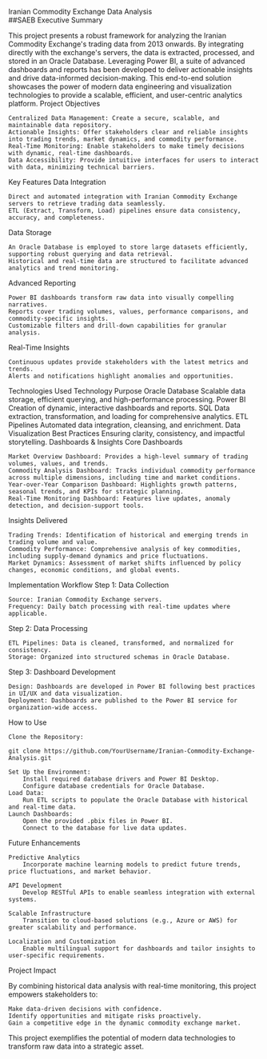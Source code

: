 Iranian Commodity Exchange Data Analysis  
##SAEB
Executive Summary

This project presents a robust framework for analyzing the Iranian Commodity Exchange's trading data from 2013 onwards. By integrating directly with the exchange's servers, the data is extracted, processed, and stored in an Oracle Database. Leveraging Power BI, a suite of advanced dashboards and reports has been developed to deliver actionable insights and drive data-informed decision-making. This end-to-end solution showcases the power of modern data engineering and visualization technologies to provide a scalable, efficient, and user-centric analytics platform.
Project Objectives

    Centralized Data Management: Create a secure, scalable, and maintainable data repository.
    Actionable Insights: Offer stakeholders clear and reliable insights into trading trends, market dynamics, and commodity performance.
    Real-Time Monitoring: Enable stakeholders to make timely decisions with dynamic, real-time dashboards.
    Data Accessibility: Provide intuitive interfaces for users to interact with data, minimizing technical barriers.

Key Features
Data Integration

    Direct and automated integration with Iranian Commodity Exchange servers to retrieve trading data seamlessly.
    ETL (Extract, Transform, Load) pipelines ensure data consistency, accuracy, and completeness.

Data Storage

    An Oracle Database is employed to store large datasets efficiently, supporting robust querying and data retrieval.
    Historical and real-time data are structured to facilitate advanced analytics and trend monitoring.

Advanced Reporting

    Power BI dashboards transform raw data into visually compelling narratives.
    Reports cover trading volumes, values, performance comparisons, and commodity-specific insights.
    Customizable filters and drill-down capabilities for granular analysis.

Real-Time Insights

    Continuous updates provide stakeholders with the latest metrics and trends.
    Alerts and notifications highlight anomalies and opportunities.

Technologies Used
Technology	Purpose
Oracle Database	Scalable data storage, efficient querying, and high-performance processing.
Power BI	Creation of dynamic, interactive dashboards and reports.
SQL	Data extraction, transformation, and loading for comprehensive analytics.
ETL Pipelines	Automated data integration, cleansing, and enrichment.
Data Visualization Best Practices	Ensuring clarity, consistency, and impactful storytelling.
Dashboards & Insights
Core Dashboards

    Market Overview Dashboard: Provides a high-level summary of trading volumes, values, and trends.
    Commodity Analysis Dashboard: Tracks individual commodity performance across multiple dimensions, including time and market conditions.
    Year-over-Year Comparison Dashboard: Highlights growth patterns, seasonal trends, and KPIs for strategic planning.
    Real-Time Monitoring Dashboard: Features live updates, anomaly detection, and decision-support tools.

Insights Delivered

    Trading Trends: Identification of historical and emerging trends in trading volume and value.
    Commodity Performance: Comprehensive analysis of key commodities, including supply-demand dynamics and price fluctuations.
    Market Dynamics: Assessment of market shifts influenced by policy changes, economic conditions, and global events.

Implementation Workflow
Step 1: Data Collection

    Source: Iranian Commodity Exchange servers.
    Frequency: Daily batch processing with real-time updates where applicable.

Step 2: Data Processing

    ETL Pipelines: Data is cleaned, transformed, and normalized for consistency.
    Storage: Organized into structured schemas in Oracle Database.

Step 3: Dashboard Development

    Design: Dashboards are developed in Power BI following best practices in UI/UX and data visualization.
    Deployment: Dashboards are published to the Power BI service for organization-wide access.

How to Use

    Clone the Repository:

    git clone https://github.com/YourUsername/Iranian-Commodity-Exchange-Analysis.git  

    Set Up the Environment:
        Install required database drivers and Power BI Desktop.
        Configure database credentials for Oracle Database.
    Load Data:
        Run ETL scripts to populate the Oracle Database with historical and real-time data.
    Launch Dashboards:
        Open the provided .pbix files in Power BI.
        Connect to the database for live data updates.

Future Enhancements

    Predictive Analytics
        Incorporate machine learning models to predict future trends, price fluctuations, and market behavior.

    API Development
        Develop RESTful APIs to enable seamless integration with external systems.

    Scalable Infrastructure
        Transition to cloud-based solutions (e.g., Azure or AWS) for greater scalability and performance.

    Localization and Customization
        Enable multilingual support for dashboards and tailor insights to user-specific requirements.

Project Impact

By combining historical data analysis with real-time monitoring, this project empowers stakeholders to:

    Make data-driven decisions with confidence.
    Identify opportunities and mitigate risks proactively.
    Gain a competitive edge in the dynamic commodity exchange market.

This project exemplifies the potential of modern data technologies to transform raw data into a strategic asset.
